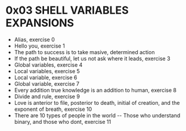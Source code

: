 # 0x03 SHELL VARIABLES EXPANSIONS
* Alias, exercise 0
* Hello you, exercise 1
* The path to success is to take masive, determined action
* If the path be beautiful, let us not ask where it leads, exercise 3
* Global variables, exercise 4
* Local variables, exercise 5
* Local variable, exercise 6
* Global variable, exercise 7
* Every addition true knowledge is an addition to human, exercise 8
* Divide and rule, exercise 9
* Love is anterior to file, posterior to death, initial of creation, and the exponent of breath, exercise 10
* There are 10 types of people in the world -- Those who understand binary, and those who dont, exercise 11